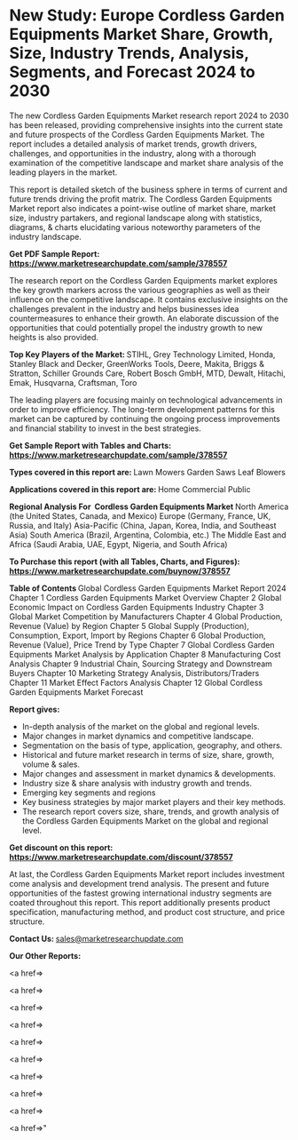 # New Study: Europe Cordless Garden Equipments Market Share, Growth, Size, Industry Trends, Analysis, Segments, and Forecast 2024 to 2030

The new Cordless Garden Equipments Market research report 2024 to 2030 has been released, providing comprehensive insights into the current state and future prospects of the Cordless Garden Equipments Market. The report includes a detailed analysis of market trends, growth drivers, challenges, and opportunities in the industry, along with a thorough examination of the competitive landscape and market share analysis of the leading players in the market.

This report is detailed sketch of the business sphere in terms of current and future trends driving the profit matrix. The Cordless Garden Equipments Market report also indicates a point-wise outline of market share, market size, industry partakers, and regional landscape along with statistics, diagrams, &amp; charts elucidating various noteworthy parameters of the industry landscape.

<strong><b>Get PDF Sample Report: <a href=https://www.marketresearchupdate.com/sample/378557>https://www.marketresearchupdate.com/sample/378557</a></b></strong>

The research report on the Cordless Garden Equipments market explores the key growth markers across the various geographies as well as their influence on the competitive landscape. It contains exclusive insights on the challenges prevalent in the industry and helps businesses idea countermeasures to enhance their growth. An elaborate discussion of the opportunities that could potentially propel the industry growth to new heights is also provided.

<strong><b>Top Key Players of the Market:
</b></strong>STIHL, Grey Technology Limited, Honda, Stanley Black and Decker, GreenWorks Tools, Deere, Makita, Briggs & Stratton, Schiller Grounds Care, Robert Bosch GmbH, MTD, Dewalt, Hitachi, Emak, Husqvarna, Craftsman, Toro<strong><b>
</b></strong>

The leading players are focusing mainly on technological advancements in order to improve efficiency. The long-term development patterns for this market can be captured by continuing the ongoing process improvements and financial stability to invest in the best strategies.

<strong><b>Get Sample Report with Tables and Charts: <a href=https://www.marketresearchupdate.com/sample/378557>https://www.marketresearchupdate.com/sample/378557</a></b></strong>

<strong><b>Types covered in this report are:
</b></strong>Lawn Mowers
Garden Saws
Leaf Blowers<strong><b>
</b></strong>

<strong><b>Applications covered in this report are:
</b></strong>Home
Commercial
Public<strong><b>
</b></strong>

<strong><b>Regional Analysis For  Cordless Garden Equipments Market</b></strong><strong><b>
</b></strong>North America (the United States, Canada, and Mexico)
Europe (Germany, France, UK, Russia, and Italy)
Asia-Pacific (China, Japan, Korea, India, and Southeast Asia)
South America (Brazil, Argentina, Colombia, etc.)
The Middle East and Africa (Saudi Arabia, UAE, Egypt, Nigeria, and South Africa)

<strong><b>To Purchase this report (with all Tables, Charts, and Figures): <a href=https://www.marketresearchupdate.com/buynow/378557>https://www.marketresearchupdate.com/buynow/378557</a></b></strong>

<strong><b>Table of Contents</b></strong><strong><b>
</b></strong>Global Cordless Garden Equipments Market Report 2024
Chapter 1 Cordless Garden Equipments Market Overview
Chapter 2 Global Economic Impact on Cordless Garden Equipments Industry
Chapter 3 Global Market Competition by Manufacturers
Chapter 4 Global Production, Revenue (Value) by Region
Chapter 5 Global Supply (Production), Consumption, Export, Import by Regions
Chapter 6 Global Production, Revenue (Value), Price Trend by Type
Chapter 7 Global Cordless Garden Equipments Market Analysis by Application
Chapter 8 Manufacturing Cost Analysis
Chapter 9 Industrial Chain, Sourcing Strategy and Downstream Buyers
Chapter 10 Marketing Strategy Analysis, Distributors/Traders
Chapter 11 Market Effect Factors Analysis
Chapter 12 Global Cordless Garden Equipments Market Forecast

<strong><b>Report gives:</b></strong>

- In-depth analysis of the market on the global and regional levels.
- Major changes in market dynamics and competitive landscape.
- Segmentation on the basis of type, application, geography, and others.
- Historical and future market research in terms of size, share, growth, volume &amp; sales.
- Major changes and assessment in market dynamics &amp; developments.
- Industry size &amp; share analysis with industry growth and trends.
- Emerging key segments and regions
- Key business strategies by major market players and their key methods.
- The research report covers size, share, trends, and growth analysis of the Cordless Garden Equipments Market on the global and regional level.

<strong><b>Get discount on this report: <a href=https://www.marketresearchupdate.com/discount/378557>https://www.marketresearchupdate.com/discount/378557</a></b></strong>

At last, the Cordless Garden Equipments Market report includes investment come analysis and development trend analysis. The present and future opportunities of the fastest growing international industry segments are coated throughout this report. This report additionally presents product specification, manufacturing method, and product cost structure, and price structure.

<strong><b>Contact Us:
</b></strong>sales@marketresearchupdate.com

<strong>Our Other Reports:</strong>

<a href=></a>

<a href=></a>

<a href=></a>

<a href=></a>

<a href=></a>

<a href=></a>

<a href=></a>

<a href=></a>

<a href=></a>

<a href=></a>"
